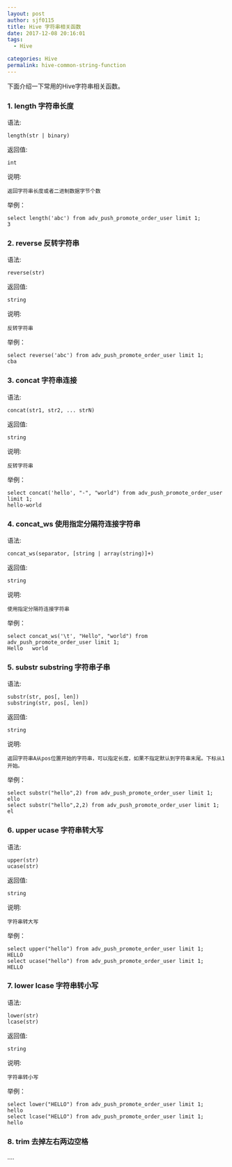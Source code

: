 ```yaml
---
layout: post
author: sjf0115
title: Hive 字符串相关函数
date: 2017-12-08 20:16:01
tags:
  - Hive

categories: Hive
permalink: hive-common-string-function
---
```


下面介绍一下常用的Hive字符串相关函数。

### 1. length 字符串长度
语法:
```
length(str | binary)
```
返回值:   
```
int
```
说明:
```
返回字符串长度或者二进制数据字节个数
```
举例：
```
select length('abc') from adv_push_promote_order_user limit 1;
3
```
### 2. reverse 反转字符串
语法:
```
reverse(str)
```
返回值:   
```
string
```
说明:
```
反转字符串
```
举例：
```
select reverse('abc') from adv_push_promote_order_user limit 1;
cba
```
### 3. concat 字符串连接
语法:
```
concat(str1, str2, ... strN)
```
返回值:   
```
string
```
说明:
```
反转字符串
```
举例：
```
select concat('hello', "-", "world") from adv_push_promote_order_user limit 1;
hello-world
```
### 4. concat_ws 使用指定分隔符连接字符串
语法:
```
concat_ws(separator, [string | array(string)]+)
```
返回值:   
```
string
```
说明:
```
使用指定分隔符连接字符串
```
举例：
```
select concat_ws('\t', "Hello", "world") from adv_push_promote_order_user limit 1;
Hello   world
```
### 5. substr substring 字符串子串
语法:
```
substr(str, pos[, len])
substring(str, pos[, len])
```
返回值:   
```
string
```
说明:
```
返回字符串A从pos位置开始的字符串，可以指定长度，如果不指定默认到字符串末尾。下标从1开始。
```
举例：
```
select substr("hello",2) from adv_push_promote_order_user limit 1;
ello
select substr("hello",2,2) from adv_push_promote_order_user limit 1;
el
```
### 6. upper ucase 字符串转大写
语法:
```
upper(str)
ucase(str)
```
返回值:   
```
string
```
说明:
```
字符串转大写
```
举例：
```
select upper("hello") from adv_push_promote_order_user limit 1;
HELLO
select ucase("hello") from adv_push_promote_order_user limit 1;
HELLO
```
### 7. lower lcase 字符串转小写
语法:
```
lower(str)
lcase(str)
```
返回值:   
```
string
```
说明:
```
字符串转小写
```
举例：
```
select lower("HELLO") from adv_push_promote_order_user limit 1;
hello
select lcase("HELLO") from adv_push_promote_order_user limit 1;
hello
```
### 8. trim 去掉左右两边空格


















....
